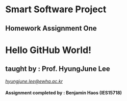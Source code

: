 # Smart Software Project

## Homework Assignment One

# Hello GitHub World!

## taught by : Prof. HyungJune Lee 

*hyungjune.lee@ewha.ac.kr*

#### Assignment completed by : Benjamin Haos (IES15718)

